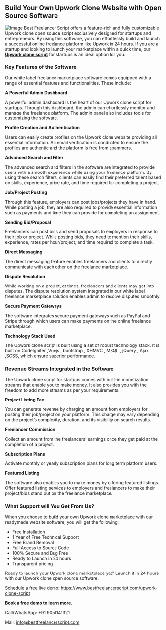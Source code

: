 ## Build Your Own Upwork Clone Website with Open Source Software
![Image](https://github.com/user-attachments/assets/0b739f86-65bd-400b-a763-b115ee3fb0d4)
Best Freelancer Script offers a feature-rich and fully customizable Upwork clone open source script exclusively designed for startups and entrepreneurs. By using this software, you can effortlessly build and launch a successful online freelance platform like Upwork in 24 hours. If you are a startup and looking to launch your marketplace within a quick time, our **[Upwork clone script](https://www.bestfreelancerscript.com/upwork-clone-script)** for startups is an ideal option for you.

### Key Features of the Software

Our white label freelance marketplace software comes equipped with a range of essential features and functionalities. These include:

**A Powerful Admin Dashboard**

A powerful admin dashboard is the heart of our Upwork clone script for startups. Through this dashboard, the admin can effortlessly monitor and manage the freelance platform. The admin panel also includes tools for customizing the software.

**Profile Creation and Authentication**

Users can easily create profiles on the Upwork clone website providing all essential information. An email verification is conducted to ensure the profiles are authentic and the platform is free from spammers.

**Advanced Search and Filter**

The advanced search and filters in the software are integrated to provide users with a smooth experience while using your freelance platform. By using these search filters, clients can easily find their preferred talent based on skills, experience, price rate, and time required for completing a project.

**Job/Project Posting**

Through this feature, employers can post jobs/projects they have in hand. While posting a job, they are also required to provide essential information such as payments and time they can provide for completing an assignment.

**Sending Bid/Proposal**

Freelancers can post bids and send proposals to employers in response to their job or project. While posting bids, they need to mention their skills, experience, rates per hour/project, and time required to complete a task.

**Direct Messaging**

The direct messaging feature enables freelancers and clients to directly communicate with each other on the freelance marketplace.

**Dispute Resolution**

While working on a project, at times, freelancers and clients may get into disputes. The dispute resolution system integrated in our white label freelance marketplace solution enables admin to resolve disputes smoothly.

**Secure Payment Gateways**

The software integrates secure payment gateways such as PayPal and Stripe through which users can make payments on the online freelance marketplace.

**Technology Stack Used**

The Upwork clone script is built using a set of robust technology stack. It is built on CodeIgniter ,Vuejs , bootstrap , XHMVC , MSQL , jQuery , Ajax ,SCSS, which ensure superior performance.

### Revenue Streams Integrated in the Software

The Upwork clone script for startups comes with built-in monetization streams that enable you to make money. It also provides you with the freedom to add more streams as per your requirements.

**Project Listing Fee**

You can generate revenue by charging an amount from employers for posting their job/project on your platform. This charge may vary depending on the project’s complexity, duration, and its visibility on search results.

**Freelancer Commission**

Collect an amount from the freelancers’ earnings once they get paid at the completion of a project.

**Subscription Plans**

Activate monthly or yearly subscription plans for long term platform users.

**Featured Listing**

The software also enables you to make money by offering featured listings. Offer featured listing services to employers and freelancers to make their project/bids stand out on the freelance marketplace.

### What Support will You Get From Us?

When you choose to build your own Upwork clone marketplace with our readymade website software, you will get the following:

- Free Installation
- 1 Year of Free Technical Support
- Free Brand Removal
- Full Access to Source Code
- 100% Secure and Bug Free
- Ready to Launch in 24 hours
- Transparent pricing

Ready to launch your Upwork clone marketplace yet? Launch it in 24 hours with our Upwork clone open source software.  

Schedule a free live demo: https://www.bestfreelancerscript.com/upwork-clone-script

**Book a free demo to learn more.**

Call/WhatsApp: +91 9051141321

Mail: info@bestfreelancerscript.com
